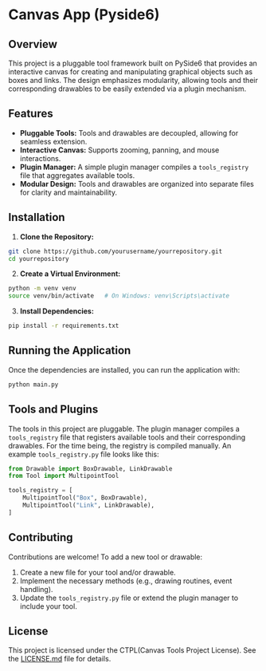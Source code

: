 # Canvas App (Pyside6)

## Overview

This project is a pluggable tool framework built on PySide6 that provides an interactive canvas for creating and manipulating graphical objects such as boxes and links. The design emphasizes modularity, allowing tools and their corresponding drawables to be easily extended via a plugin mechanism.

## Features

- **Pluggable Tools:** Tools and drawables are decoupled, allowing for seamless extension.
- **Interactive Canvas:** Supports zooming, panning, and mouse interactions.
- **Plugin Manager:** A simple plugin manager compiles a `tools_registry` file that aggregates available tools.
- **Modular Design:** Tools and drawables are organized into separate files for clarity and maintainability.

## Installation

1. **Clone the Repository:**

```bash
git clone https://github.com/yourusername/yourrepository.git
cd yourrepository
```

2. **Create a Virtual Environment:**

```bash
python -m venv venv
source venv/bin/activate   # On Windows: venv\Scripts\activate
```

3. **Install Dependencies:**

```bash
pip install -r requirements.txt
```

## Running the Application

Once the dependencies are installed, you can run the application with:

```bash
python main.py
```

## Tools and Plugins

The tools in this project are pluggable. The plugin manager compiles a `tools_registry` file that registers available tools and their corresponding drawables. For the time being, the registry is compiled manually. An example `tools_registry.py` file looks like this:

```python
from Drawable import BoxDrawable, LinkDrawable
from Tool import MultipointTool

tools_registry = [
    MultipointTool("Box", BoxDrawable),
    MultipointTool("Link", LinkDrawable),
]
```

## Contributing

Contributions are welcome! To add a new tool or drawable:

1. Create a new file for your tool and/or drawable.
2. Implement the necessary methods (e.g., drawing routines, event handling).
3. Update the `tools_registry.py` file or extend the plugin manager to include your tool.

## License

This project is licensed under the CTPL(Canvas Tools Project License). See the [LICENSE.md](LICENSE) file for details.
